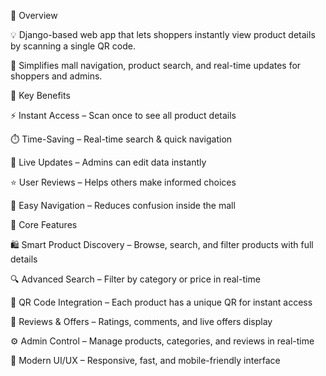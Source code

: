 🌟 Overview

💡 Django-based web app that lets shoppers instantly view product details by scanning a single QR code.

🚀 Simplifies mall navigation, product search, and real-time updates for shoppers and admins.

🎯 Key Benefits

⚡ Instant Access – Scan once to see all product details

⏱️ Time-Saving – Real-time search & quick navigation

🔁 Live Updates – Admins can edit data instantly

⭐ User Reviews – Helps others make informed choices

🧭 Easy Navigation – Reduces confusion inside the mall

🧩 Core Features

🛍️ Smart Product Discovery – Browse, search, and filter products with full details

🔍 Advanced Search – Filter by category or price in real-time

📱 QR Code Integration – Each product has a unique QR for instant access

📝 Reviews & Offers – Ratings, comments, and live offers display

⚙️ Admin Control – Manage products, categories, and reviews in real-time

🎨 Modern UI/UX – Responsive, fast, and mobile-friendly interface
